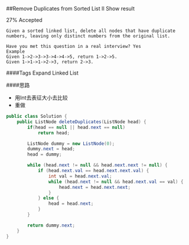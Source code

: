 ##Remove Duplicates from Sorted List II Show result

27% Accepted

	Given a sorted linked list, delete all nodes that have duplicate numbers, leaving only distinct numbers from the original list.

	Have you met this question in a real interview? Yes
	Example
	Given 1->2->3->3->4->4->5, return 1->2->5.
	Given 1->1->1->2->3, return 2->3.

####Tags Expand
Linked List


####思路
- 用Int去表征大小去比较
- 重做

```java
public class Solution {
    public ListNode deleteDuplicates(ListNode head) {
        if(head == null || head.next == null)
            return head;

        ListNode dummy = new ListNode(0);
        dummy.next = head;
        head = dummy;

        while (head.next != null && head.next.next != null) {
            if (head.next.val == head.next.next.val) {
                int val = head.next.val;
                while (head.next != null && head.next.val == val) {
                    head.next = head.next.next;
                }
            } else {
                head = head.next;
            }
        }

        return dummy.next;
    }
}
```
